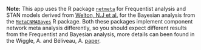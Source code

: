 **Note:**
This app uses the R package  [`netmeta`]() for Frequentist analysis and STAN models derived from [Welton, N.J et al.](https://doi.org/10.1093/aje/kwp014) for the Bayesian analysis from the [`MetaCNMABayes`](https://github.com/CRSU-Apps/MetaCNMABayes) R package. Both these packages implement component network meta analysis differently, so you should expect different results from the Frequentist and Bayesian analysis, more details can been found in the Wiggle, A. and Béliveau, A. [paper](https://doi.org/10.1002/sim.9520).